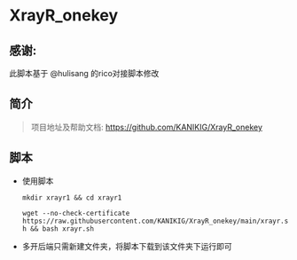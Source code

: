 # XrayR_onekey

## 感谢: 

此脚本基于 @hulisang 的rico对接脚本修改

## 简介

> 项目地址及帮助文档:  https://github.com/KANIKIG/XrayR_onekey

## 脚本

* 使用脚本  

  `mkdir xrayr1 && cd xrayr1`

  `wget --no-check-certificate https://raw.githubusercontent.com/KANIKIG/XrayR_onekey/main/xrayr.sh && bash xrayr.sh`  

* 多开后端只需新建文件夹，将脚本下载到该文件夹下运行即可


